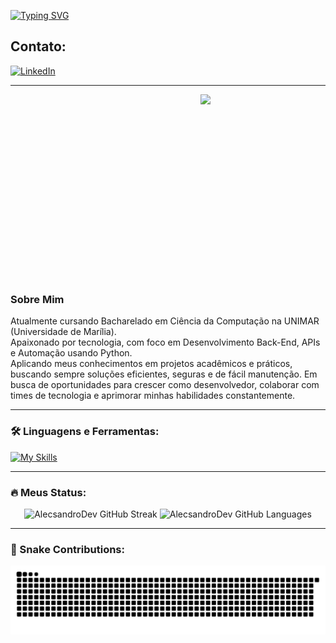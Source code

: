 [![Typing SVG](https://readme-typing-svg.herokuapp.com?font=Fira+Code&size=24&pause=1000&color=70A5FD&width=800&lines=Oi%2C+meu+nome+%C3%A9+Alecsandro+!;Estudante+de+Ci%C3%AAncia+da+Computa%C3%A7%C3%A3o+%F0%9F%91%A8%E2%80%8D%F0%9F%92%BB;Seja+Bem-Vindo!+%F0%9F%98%89)](https://git.io/typing-svg)

<h2>Contato:</h2>

<a href="https://www.linkedin.com/in/alecsandrocostasantos" target="_blank">![LinkedIn](https://img.shields.io/badge/LinkedIn-blue?logo=linkedin&logoColor=white&style=for-the-badge
)</a>

---

<img align="right" src="https://media4.giphy.com/media/v1.Y2lkPTc5MGI3NjExYjBjZjVrbG1sbzV6MDB6b2l5cDNlNmQ3N3R1dXB6NGk1NDA2dG1paSZlcD12MV9pbnRlcm5hbF9naWZfYnlfaWQmY3Q9Zw/ENY5vJgJPEfG3Ym14H/giphy.gif" width="200">

<h3 align="left" style="display: inline-block; vertical-align: top; height: 256px; text-align: justify;">

### Sobre Mim

Atualmente cursando Bacharelado em Ciência da Computação na UNIMAR (Universidade de Marília).  
Apaixonado por tecnologia, com foco em Desenvolvimento Back-End, APIs e Automação usando Python.  
Aplicando meus conhecimentos em projetos acadêmicos e práticos, buscando sempre soluções eficientes, 
seguras e de fácil manutenção. Em busca de oportunidades para crescer como desenvolvedor, colaborar 
com times de tecnologia e aprimorar minhas habilidades constantemente.

</h3>

---

### 🛠️ Linguagens e Ferramentas:

[![My Skills](https://skillicons.dev/icons?i=python,php,github,linux&perline=10)](https://skillicons.dev)

---

### 🔥 Meus Status:

<p align="center">
  <img height="150em" src="https://streak-stats.demolab.com?user=AlecsandroDev&theme=tokyonight&hide_border=true&border_radius=10&short_numbers=true&date_format=M%20j%5B%2C%20Y%5D&mode=weekly" alt="AlecsandroDev GitHub Streak"/>
  <img height="150em" src="https://github-readme-stats.vercel.app/api/top-langs/?username=AlecsandroDev&layout=compact&size_weight=0.5&count_weight=0.5&hide_border=true&theme=tokyonight" alt="AlecsandroDev GitHub Languages"/>
</p>

---

### 🐍 Snake Contributions:

<p align="center">
  <picture>
    <source media="(prefers-color-scheme: dark)" srcset="https://raw.githubusercontent.com/AlecsandroDev/AlecsandroDev/output/github-contribution-grid-snake-dark.svg">
    <source media="(prefers-color-scheme: light)" srcset="https://raw.githubusercontent.com/AlecsandroDev/AlecsandroDev/output/github-contribution-grid-snake.svg">
    <img alt="Snake animation" src="https://raw.githubusercontent.com/AlecsandroDev/AlecsandroDev/output/github-contribution-grid-snake.svg">
  </picture>
</p>
